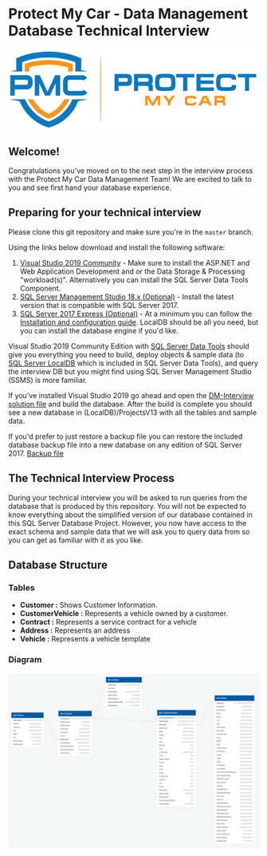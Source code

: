 # Protect My Car - Data Management Database Technical Interview

![](Docs/Images/protect-my-car-logo-large.png)

## Welcome!

Congratulations you've moved on to the next step in the interview process with the Protect My Car Data Management Team! We are excited to talk to you and see first hand your database experience.

## Preparing for your technical interview

Please clone this git repository and make sure you're in the `master` branch. 

Using the links below download and install the following software:

1. [Visual Studio 2019 Community](https://visualstudio.microsoft.com/) - Make sure to install the ASP.NET and Web Application Development and or the Data Storage & Processing "workload(s)". Alternatively you can install the SQL Server Data Tools Component.
2. [SQL Server Management Studio 18.x (Optional)](https://docs.microsoft.com/en-us/sql/ssms/download-sql-server-management-studio-ssms?view=sql-server-2017) - Install the latest version that is compatible with SQL Server 2017.
3. [SQL Server 2017 Express (Optional)](https://www.microsoft.com/en-us/sql-server/sql-server-editions-express) - At a minimum you can follow the [Installation and configuration guide](/Docs/InstallSQL17LocalDB.md). LocalDB should be all you need, but you can install the database engine if you'd like.

Visual Studio 2019 Community Edition with [SQL Server Data Tools](https://docs.microsoft.com/en-us/sql/ssdt/download-sql-server-data-tools-ssdt?view=sql-server-2017) should give you everything you need to build, deploy objects & sample data (to [SQL Server LocalDB](https://docs.microsoft.com/en-us/sql/database-engine/configure-windows/sql-server-express-localdb?view=sql-server-2017) which is included in SQL Server Data Tools), and query the interview DB but you might find using SQL Server Management Studio (SSMS) is more familiar.

If you've installed Visual Studio 2019 go ahead and open the [DM-Interview solution file](/DM-Interview.sln) and build the database. After the build is complete you should see a new database in (LocalDB)/ProjectsV13 with all the tables and sample data.

If you'd prefer to just restore a backup file you can restore the included database backup file into a new database on any edition of SQL Server 2017. [Backup file](/Docs/Files/InterviewDB.bak)

## The Technical Interview Process

During your technical interview you will be asked to run queries from the database that is produced by this repository. You will not be expected to know everything about the simplified version of our database contained in this SQL Server Database Project. However, you now have access to the exact schema and sample data that we will ask you to query data from so you can get as familiar with it as you like.

## Database Structure

### Tables
- **Customer :** Shows Customer Information.
- **CustomerVehicle :** Represents a vehicle owned by a customer.
- **Contract :** Represents a service contract for a vehicle
- **Address :** Represents an address
- **Vehicle :** Represents a vehicle template

### Diagram

![](Docs/Images/DB-Interview_Diagram.png)



